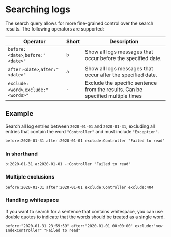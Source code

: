 # Searching logs

The search query allows for more fine-grained control over the search results. The following operators are supported:

| Operator                             | Short | Description                                                                     |
|--------------------------------------|-------|---------------------------------------------------------------------------------|
| `before:<date>`,`before:"<date>"`    | `b`   | Show all logs messages that occur before the specified date.                    |
| `after:<date>`,`after:"<date>"`      | `a`   | Show all logs messages that occur after the specified date.                     |
| `exclude:<word>`,`exclude:"<words>"` | `-`   | Exclude the specific sentence from the results. Can be specified multiple times |

## Example

Search all log entries between `2020-01-01` and `2020-01-31`, excluding all entries that contain the word `"Controller"` and must
include `"Exception"`.

```text
before:2020-01-31 after:2020-01-01 exclude:Controller "Failed to read"
```

### In shorthand

```text
b:2020-01-31 a:2020-01-01 -:Controller "Failed to read"
```

### Multiple exclusions

```text
before:2020-01-31 after:2020-01-01 exclude:Controller exclude:404
```

### Handling whitespace

If you want to search for a sentence that contains whitespace, you can use double quotes to indicate that the words should be treated as a single
word.

```text
before:"2020-01-31 23:59:59" after:"2020-01-01 00:00:00" exclude:"new IndexController" "Failed to read"
```
